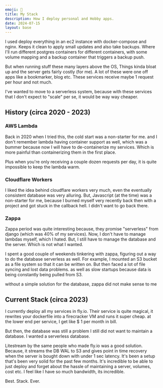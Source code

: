 ```yaml
---
emoji: 🥞
title: My Stack
description: How I deploy personal and Hobby apps.
date: 2024-07-15
layout: base
---
```


I used deploy everything in an ec2 instance with docker-compose and nginx. Keeps it clean to apply small updates and also take backups. Where I'll run different postgres containers for different containers, with some volume mapping and a backup container that triggers a backup push.

But when running stuff these many layers above the OS, Things kinda bloat up and the server gets fairly costly (for me). A lot of these were one off apps like a bookmarker, blog etc. These services receive maybe 1 request per hour and not much.

I've wanted to move to a serverless system, because with these services that I don't expect to "scale" per se, it would be way way cheaper. 

## History (circa 2020 - 2023)

### AWS Lambda

Back in 2020 when I tried this, the cold start was a non-starter for me. and I don't remember lambda having container support as well, which was a bummer because now I will have to de-containerize my services. Which is more painful than containerizing them in the first place.

Plus when you're only receiving a couple dozen requests per day, it is quite impossible to keep the lambda warm.

### Cloudflare Workers

I liked the idea behind cloudflare workers very much, even the eventually consistent database was very alluring. But, Javascript (at the time) was a non-starter for me, because I burned myself very recently back then with a project and got stuck in the callback hell. I didn't want to go back there.

### Zappa

Zappa period was quite interesting because, they promise "serverless" from django (which was 40% of my services). Now, I don't have to manage lambdas myself, which I hated. But, I still have to manage the database and the server. Which is not what I wanted.

I spent a good couple of weekends tinkering with zappa, figuring out a way to do the database serverless as well.
For example, I mounted an S3 bucket as a file system so that it can be written on. But then faced a lot of file syncing and lost data problems. as well as slow startups because data is being constantly being pulled from S3.

without a simple solution for the database, zappa did not make sense to me


## Current Stack (circa 2023)

I currently deploy all my services in fly.io. Their service is quite magical, it rewrites your dockerfile into a firecracker VM and runs it super cheap. at the lower end per service, I get like $ 1 per month in bill. 

But then, the database was still a problem I still did not want to maintain a database. I wanted a serverless database.

Litestream by the same people who made fly.io was a good solution. Because, it streams the DB WAL to S3 and gives point in time recovery when the server is bought down with under 1 sec latency. It's been a setup that's been very solid for the past few months. It's incredible to be able to just deploy and forget about the hassle of maintaining a server, volumes, cost etc. I feel like I have so much bandwidth, its incredible.

Best. Stack. Ever.
